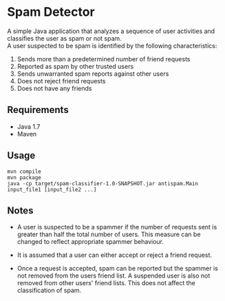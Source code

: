 # Spam Detector

A simple Java application that analyzes a sequence of user activities and classifies the user as spam or not spam.  
A user suspected to be spam is identified by the following characteristics:  
  1. Sends more than a predetermined number of friend requests  
  2. Reported as spam by other trusted users  
  3. Sends unwarranted spam reports against other users  
  4. Does not reject friend requests
  5. Does not have any friends
  
## Requirements

* Java 1.7
* Maven

## Usage

```
mvn compile
mvn package
java -cp target/spam-classifier-1.0-SNAPSHOT.jar antispam.Main input_file1 [input_file2 ...]
```

## Notes

* A user is suspected to be a spammer if the number of requests sent is greater than half the total number of users. This measure can be changed to reflect appropriate spammer behaviour.  

* It is assumed that a user can either accept or reject a friend request.  

* Once a request is accepted, spam can be reported but the spammer is not removed from the users friend list. A suspended user is also not removed from other users' friend lists. This does not affect the classification of spam.  
